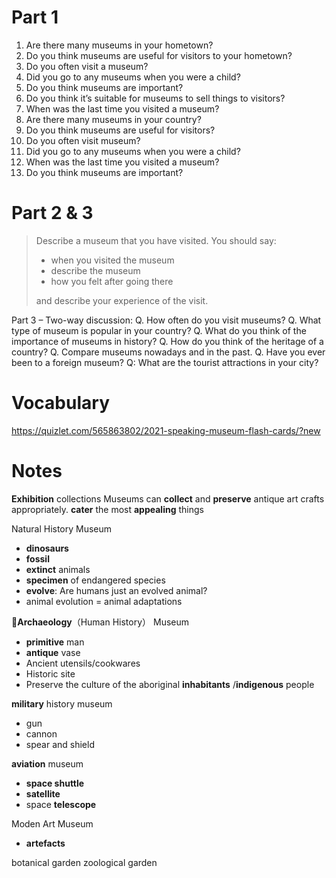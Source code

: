 
Part 1
=======

1. Are there many museums in your hometown?
2. Do you think museums are useful for visitors to your hometown?
3. Do you often visit a museum?
4. Did you go to any museums when you were a child?
5. Do you think museums are important?
6. Do you think it’s suitable for museums to sell things to visitors?
7. When was the last time you visited a museum?
8. Are there many museums in your country?
9. Do you think museums are useful for visitors?
10. Do you often visit museum?
11. Did you go to any museums when you were a child?
12. When was the last time you visited a museum?
13. Do you think museums are important?


Part 2 & 3
=======


> Describe a museum that you have visited.
> You should say:
> 
> - when you visited the museum
> - describe the museum
> - how you felt after going there
>
> and describe your experience of the visit.


Part 3 – Two-way discussion:
Q. How often do you visit museums?
Q. What type of museum is popular in your country?
Q. What do you think of the importance of museums in history?
Q. How do you think of the heritage of a country?
Q. Compare museums nowadays and in the past.
Q. Have you ever been to a foreign museum?
Q: What are the tourist attractions in your city?


Vocabulary
=========

https://quizlet.com/565863802/2021-speaking-museum-flash-cards/?new



Notes
========

**Exhibition**
collections
Museums can **collect** and **preserve** antique art crafts appropriately.
**cater**
the most **appealing** things

Natural History Museum
- **dinosaurs**
- **fossil**
- **extinct** animals
- **specimen** of endangered species
- **evolve**: Are humans just an evolved animal?
- animal evolution = animal adaptations


**Archaeology**（Human History） Museum
- **primitive** man
- **antique** vase
- Ancient utensils/cookwares
- Historic site
- Preserve the culture of the aboriginal **inhabitants** /**indigenous** people

**military** history museum
- gun
- cannon
- spear and shield

**aviation** museum
- **space shuttle**
- **satellite**
- space **telescope**

Moden Art Museum
- **artefacts**

botanical garden
zoological garden

